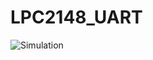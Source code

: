 # LPC2148_UART
![Simulation](https://user-images.githubusercontent.com/43054456/66097027-86d08100-e5ba-11e9-88d8-93c04191f7c8.PNG)
